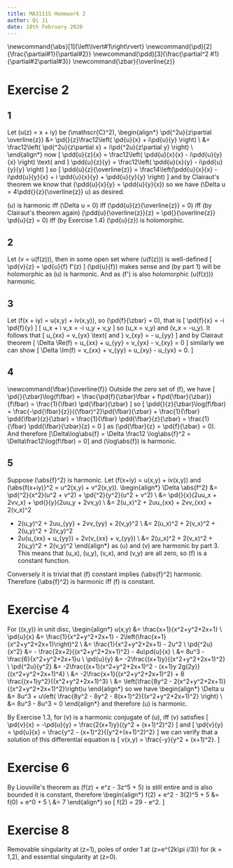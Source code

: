 ```yaml
---
title: MA3111S Homework 2
author: Qi Ji
date: 18th February 2020
---
```


\newcommand{\abs}[1]{\left\lvert#1\right\rvert}
\newcommand{\pd}[2]{\frac{\partial#1}{\partial#2}}
\newcommand{\pdd}[3]{\frac{\partial^2 #1}{\partial#2\partial#3}}
\newcommand{\zbar}{\overline{z}}

# Exercise 2

## 1

Let \(u(z) = x + iy\) be \(\mathscr{C}^2\),
\begin{align*}
\pd{^2u}{z\partial \overline{z}}
&= \pd{}{z}\frac12\left( \pd{u}{x} + i\pd{u}{y} \right) \\
&= \frac12\left( \pd{^2u}{z\partial x} + i\pd{^2u}{z\partial y} \right) \\
\end{align*}
now
\[
\pdd{u}{z}{x} = \frac12\left( \pdd{u}{x}{x} - i\pdd{u}{y}{x} \right)
\text{ and }
\pdd{u}{z}{y} = \frac12\left( \pdd{u}{x}{y} - i\pdd{u}{y}{y} \right)
\]
so
\[
\pdd{u}{z}{\overline{z}} = \frac14\left(\pdd{u}{x}{x} - i\pdd{u}{y}{x} + i \pdd{u}{x}{y} + \pdd{u}{y}{y} \right)
\]
and by Clairaut's theorem we know that \(\pdd{u}{x}{y} = \pdd{u}{y}{x}\) so we have \(\Delta u = 4\pdd{}{z}{\overline{z}} u\) as desired.

\(u\) is harmonic iff \(\Delta u = 0\) iff \(\pdd{u}{z}{\overline{z}} = 0\) iff (by Clairaut's theorem again) \(\pdd{u}{\overline{z}}{z} = \pd{}{\overline{z}} \pd{u}{z} = 0\)
iff (by Exercise 1.4\) \(\pd{u}{z}\) is holomorphic.

## 2

Let \(v = u(f(z))\), then in some open set where \(u(f(z))\) is well-defined
\[ \pd{v}{z} = \pd{u}{f} f'(z) \]
\(\pd{u}{f}\) makes sense and (by part 1) will be holomorphic as \(u\) is harmonic.
And as \(f'\) is also holomorphic \(u(f(z))\) harmonic.

## 3

Let \(f(x + iy) = u(x,y) + iv(x,y)\), so \(\pd{f}{\zbar} = 0\), that is
\[ \pd{f}{x} = -i \pd{f}{y} \]
\[ u_x + i v_x = -i u_y + v_y \]
so \(u_x = v_y\) and \(v_x = -u_y\).
It follows that
\[ u_{xx} = v_{yx} \text{ and } v_{xy} = - u_{yy} \]
and by Clairaut theorem
\[ \Delta \Re(f) = u_{xx} + u_{yy} = v_{yx} - v_{xy} = 0 \]
similarly we can show
\[ \Delta \Im(f) = v_{xx} + v_{yy} = u_{xy} - u_{yx} = 0. \]

## 4

\newcommand{\fbar}{\overline{f}}
Outside the zero set of \(f\), we have
\[
\pd{}{\zbar}\log(f\fbar) = \frac{\pd{f}{\zbar}\fbar + f\pd{\fbar}{\zbar}}{f\fbar} = \frac{1}{\fbar} \pd{\fbar}{\zbar}
\]
so
\[
\pdd{}{z}{\zbar}\log(f\fbar) = \frac{-\pd{\fbar}{z}}{(\fbar)^2}\pd{\fbar}{\zbar} + \frac{1}{\fbar} \pdd{\fbar}{z}{\zbar}
= \frac{1}{\fbar} \pdd{\fbar}{z}{\zbar}
= \frac{1}{\fbar} \pdd{\fbar}{\zbar}{z} = 0
\]
as \(\pd{\fbar}{z} = \pd{f}{\zbar} = 0\).
And therefore
\[\Delta\log\abs{f} = \Delta \frac12 \log\abs{f}^2 = \Delta\frac12\log(f\fbar) = 0\]
and \(\log\abs{f}\) is harmonic.

## 5

Suppose \(\abs{f}^2\) is harmonic.
Let \(f(x+iy) = u(x,y) + iv(x,y)\) and \(\abs{f(x+iy)}^2 = u^2(x,y) + v^2(x,y)\).
\begin{align*}
\Delta \abs{f^2}
&= \pd{^2}{x^2}(u^2 + v^2) + \pd{^2}{y^2}(u^2 + v^2) \\
&= \pd{}{x}(2uu_x + 2vv_x) + \pd{}{y}(2uu_y + 2vv_y) \\
&= 2(u_x)^2 + 2uu_{xx} + 2vv_{xx} + 2(v_x)^2
 + 2(u_y)^2 + 2uu_{yy} + 2vv_{yy} + 2(v_y)^2 \\
&= 2(u_x)^2 + 2(v_x)^2 + 2(u_y)^2 + 2(v_y)^2
+ 2u(u_{xx} + u_{yy}) + 2v(v_{xx} + v_{yy}) \\
&= 2(u_x)^2 + 2(v_x)^2 + 2(u_y)^2 + 2(v_y)^2
\end{align*}
as \(u\) and \(v\) are harmonic by part 3.
This means that \(u_x\), \(u_y\), \(v_x\), and \(v_y\) are all zero, so \(f\) is a constant function.

Conversely it is trivial that \(f\) constant implies \(\abs{f}^2\) harmonic.
Therefore \(\abs{f}^2\) is harmonic iff \(f\) is constant.


# Exercise 4

For \((x,y)\) in unit disc,
\begin{align*}
u(x,y) &= \frac{x+1}{x^2+y^2+2x+1} \\
\pd{u}{x} &= \frac{1}{x^2+y^2+2x+1} - 2\left(\frac{x+1}{x^2+y^2+2x+1}\right)^2 \\
&= \frac{1}{x^2+y^2+2x+1} - 2u^2 \\
\pd{^2u}{x^2} &= - \frac{2x+2}{(x^2+y^2+2x+1)^2} - 4u\pd{u}{x} \\
&= 8u^3 - \frac{6}{x^2+y^2+2x+1}u \\
\pd{u}{y} &= -2\frac{(x+1)y}{(x^2+y^2+2x+1)^2} \\
\pd{^2u}{y^2} &= -2\frac{(x+1)(x^2+y^2+2x+1)^2 - (x+1)y 2g(2y)}{(x^2+y^2+2x+1)^4} \\
&= -2\frac{x+1}{(x^2+y^2+2x+1)^2} + 8 \frac{(x+1)y^2}{(x^2+y^2+2x+1)^3} \\
&= \left(\frac{8y^2 - 2(x^2+y^2+2x+1)}{(x^2+y^2+2x+1)^2}\right)u
\end{align*}
so we have
\begin{align*}
\Delta u &= 8u^3 + u\left( \frac{8y^2 - 8y^2 - 8(x+1)^2}{(x^2+y^2+2x+1)^2} \right) \\
&= 8u^3 - 8u^3 = 0
\end{align*}
and therefore \(u\) is harmonic.

By Exercise 1.3, for \(v\) is a harmonic conjugate of \(u\), iff \(v\) satisfies
\[ \pd{v}{x} = -\pd{u}{y} = \frac{2(x+1)y}{(y^2 + (x+1)^2)^2} \]
and
\[ \pd{v}{y} = \pd{u}{x} = \frac{y^2 - (x+1)^2}{(y^2+(x+1)^2)^2} \]
we can verify that a solution of this differential equation is
\[ v(x,y) = \frac{-y}{y^2 + (x+1)^2}. \]

# Exercise 6

By Liouville's theorem as \(f(z) + e^z - 3z^5 + 5\) is still entire and is also bounded it is constant, therefore
\begin{align*}
f(2) + e^2 - 3(2)^5 + 5 &= f(0) + e^0 + 5 \\
&= 7
\end{align*}
so
\[ f(2) = 29 - e^2. \]

# Exercise 8

Removable singularity at \(z=1\),
poles of order 1 at \(z=e^{2k\pi i/3}\) for \(k = 1,2\), and
essential singularity at \(z=0\).
